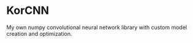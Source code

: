 # KorCNN
My own numpy convolutional neural network library with custom model creation and optimization.
